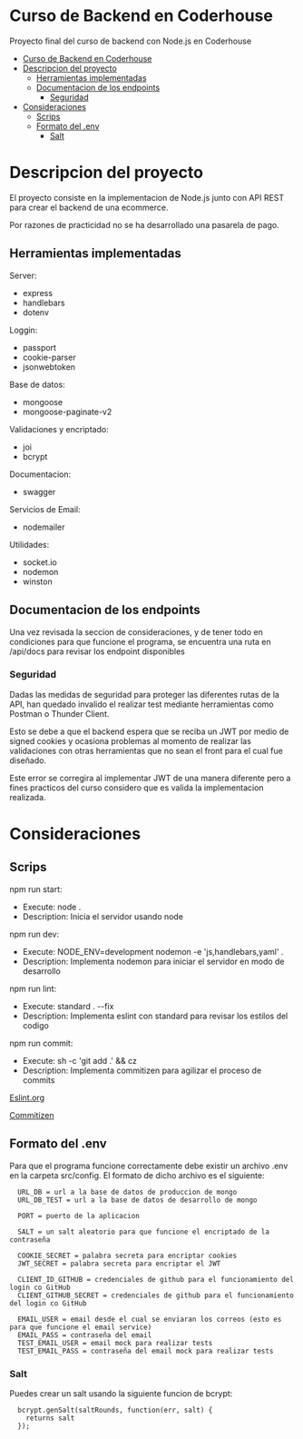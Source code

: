 # Curso de Backend en Coderhouse

Proyecto final del curso de backend con Node.js en Coderhouse

- [Curso de Backend en Coderhouse](#curso-de-backend-en-coderhouse)
- [Descripcion del proyecto](#descripcion-del-proyecto)
  - [Herramientas implementadas](#herramientas-implementadas)
  - [Documentacion de los endpoints](#documentacion-de-los-endpoints)
    - [Seguridad](#seguridad)
- [Consideraciones](#consideraciones)
  - [Scrips](#scrips)
  - [Formato del .env](#formato-del-env)
    - [Salt](#salt)

# Descripcion del proyecto

El proyecto consiste en la implementacion de Node.js junto con API REST para crear el backend de una ecommerce.

Por razones de practicidad no se ha desarrollado una pasarela de pago.

## Herramientas implementadas

Server:
* express
* handlebars
* dotenv

Loggin:
* passport
* cookie-parser
* jsonwebtoken

Base de datos:
* mongoose
* mongoose-paginate-v2

Validaciones y encriptado:
* joi
* bcrypt

Documentacion:
* swagger

Servicios de Email:
* nodemailer

Utilidades:
* socket.io
* nodemon
* winston

## Documentacion de los endpoints

Una vez revisada la seccion de consideraciones, y de tener todo en condiciones para que funcione el programa, se encuentra una ruta en /api/docs para revisar los endpoint disponibles

### Seguridad

Dadas las medidas de seguridad para proteger las diferentes rutas de la API, han quedado invalido el realizar test mediante herramientas como Postman o Thunder Client.

Esto se debe a que el backend espera que se reciba un JWT por medio de signed cookies y ocasiona problemas al momento de realizar las validaciones con otras herramientas que no sean el front para el cual fue diseñado. 

Este error se corregira al implementar JWT de una manera diferente pero a fines practicos del curso considero que es valida la implementacion realizada.

# Consideraciones

## Scrips

npm run start:
  * Execute: node .
  * Description: Inicia el servidor usando node

npm run dev:
  * Execute: NODE_ENV=development nodemon -e 'js,handlebars,yaml' .
  * Description: Implementa nodemon para iniciar el servidor en modo de desarrollo

npm run lint:
  * Execute: standard . --fix
  * Description: Implementa eslint con standard para revisar los estilos del codigo

npm run commit:
  * Execute: sh -c 'git add .' && cz
  * Description: Implementa commitizen para agilizar el proceso de commits

[Eslint.org](https://eslint.org/)

[Commitizen](https://www.npmjs.com/package/commitizen)

## Formato del .env

Para que el programa funcione correctamente debe existir un archivo .env en la carpeta src/config.
El formato de dicho archivo es el siguiente:

```
  URL_DB = url a la base de datos de produccion de mongo
  URL_DB_TEST = url a la base de datos de desarrollo de mongo

  PORT = puerto de la aplicacion

  SALT = un salt aleatorio para que funcione el encriptado de la contraseña

  COOKIE_SECRET = palabra secreta para encriptar cookies
  JWT_SECRET = palabra secreta para encriptar el JWT

  CLIENT_ID_GITHUB = credenciales de github para el funcionamiento del login co GitHub
  CLIENT_GITHUB_SECRET = credenciales de github para el funcionamiento del login co GitHub

  EMAIL_USER = email desde el cual se enviaran los correos (esto es para que funcione el email service)
  EMAIL_PASS = contraseña del email
  TEST_EMAIL_USER = email mock para realizar tests
  TEST_EMAIL_PASS = contraseña del email mock para realizar tests
```

### Salt 

Puedes crear un salt usando la siguiente funcion de bcrypt:

```JavaScript:
  bcrypt.genSalt(saltRounds, function(err, salt) {
    returns salt
  });
```

